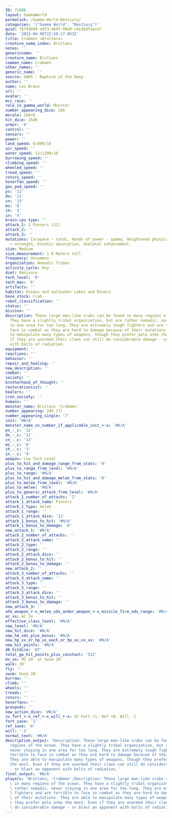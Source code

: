 ```yaml
---
ID: 71088
layout: GammaWorld
permalink: /Gamma-World-Bestiary/
categories: '["Gamma World", "Bestiary"]'
guid: 7b743b94-a9f3-464f-98e0-c4e3bdfaace7
date: '2023-04-06T22:58:17.053Z'
title: Crabmen «Brultans»
creature_name_index: Brultans
notes: ''
genericname: ''
creature_name: Brultans
common_name: Crabmen
other_names: ''
generic_name: ''
source: GW05 - Rapture of the Deep
author: ''
name: Les Braun
url: ''
avatar: ''
mcc_race: ''
role_in_gamma_world: Monster
number_appearing_dice: 2d6
morale: 1d4+6
hit_dice: 25d6
armor: '4'
control: ''
sensors: ''
power: ''
land_speed: 6/800/16
air_speed: ''
water_speed: 12/1200/16
burrowing_speed: ''
climbing_speed: ''
wheeled_speed: ''
tread_speed: ''
rotors_speed: ''
hoverfan_speed: ''
gav_pod_speed: ''
ps: '12'
dx: '11'
cn: '13'
ms: '8'
ch: '3'
in: '9'
brain-cpu type: ''
attack_1: 2 Pincers (12)
attack_2: ''
attack_3: ''
mutations: Carapace - total, Hands of power - gamma, Heightened physical attribute
  - strength, Kinetic absorption, Skeletal enhancement.
size: Medium
size_measurement: 1.8 Meters tall
frequency: Uncommon
organization: Nomadic Tribes
activity_cycle: Any
diet: Omnivore
tech_level: '0'
tech_max: '6'
artifacts: ''
habitat: Oceans and Saltwater Lakes and Rivers
base_stock: Crab
robot_classification: ''
status: ''
mission: ''
description: These large man-like crabs can be found in many regions of the ocean.
  They have a slightly tribal organization, but are rather nomadic, never staying
  in one area for too long. They are extremely tough fighters and are terrible to
  face in combat as they are hard to damage because of their mutations. They are able
  to manipulate many types of weapons, though they prefer pole arms the most. Even
  if they are unarmed their claws can still do considerable damage - or blast an opponent
  with bolts of radiation.
equipment: ''
reactions: ''
behavior: ''
repair_and_healing: ''
new_description: ''
combat: ''
society: ''
brotherhood_of_thought: ''
restorationsist: ''
healers: ''
iron_society: ''
humans: ''
monster_name: Brultans 'Crabmen'
number_appearing: 2d6 (7)
number_appearing_single: '7'
init: '#N/A'
monster_name_xx_number_if_applicable_init_+-x: '#N/A'
ps_-_c: '12'
dx_-_c: '11'
cn_-_c: '13'
ms_-_c: '8'
ch_-_c: '3'
in_-_c: '9'
weapon: Low Tech Level
plus_to_hit_and_damage_range_from_stats: '0'
plus_to_range_from_level: '#N/A'
plus_to_range: '#N/A'
plus_to_hit_and_damage_melee_from_stats: '0'
plus_to_melee_from_level: '#N/A'
plus_to_melee: '#N/A'
plus_to_generic_attack_from_level: '#N/A'
attack_1_number_of_attacks: '2'
attack_1_attack_name: Pincers
attack_1_type: melee
attack_1_range: ''
attack_1_attack_dice: '12'
attack_1_bonus_to_hit: '#N/A'
attack_1_bonus_to_damage: '0'
new_attack_1: '#N/A'
attack_2_number_of_attacks: ''
attack_2_attack_name: ''
attack_2_type: ''
attack_2_range: ''
attack_2_attack_dice: ''
attack_2_bonus_to_hit: ''
attack_2_bonus_to_damage: ''
new_attack_2: ''
attack_3_number_of_attacks: ''
attack_3_attack_name: ''
attack_3_type: ''
attack_3_range: ''
attack_3_attack_dice: ''
attack_3_bonus_to_hit: ''
attack_3_bonus_to_damage: ''
new_attack_3: ''
atk_weapon_+-x_melee_xdx_andor_weapon_+-x_missile_fire_xdx_range: '#N/A'
ac_xx: AC 14
effective_class_level: '#N/A'
new_level: '#N/A'
new_hit_dice: '#N/A'
new_hd_xdx_plus_minus: '#N/A'
new_hp_xx_or_hp_xx_each_or_hp_xx_xx_xx: '#N/A'
new_hit_points: '#N/A'
d6_hitdice: '87'
total_gw_hit_points_plus_constant: '522'
mv_xx: MV 20' or Swim 20'
walk: 20'
fly: ''
swim: Swim 20'
burrow: ''
climb: ''
wheels: ''
treads: ''
rotors: ''
hoverfans: ''
gravpods: ''
new_action_dice: '#N/A'
sv_fort_+-x_ref_+-x_will_+-x: SV Fort +1, Ref +0, Will -1
fort_save: '1'
ref_save: '0'
will: '-1'
normal_text: '#N/A'
description_output: 'Description: These large man-like crabs can be found in many
  regions of the ocean. They have a slightly tribal organization, but are rather nomadic,
  never staying in one area for too long. They are extremely tough fighters and are
  terrible to face in combat as they are hard to damage because of their mutations.
  They are able to manipulate many types of weapons, though they prefer pole arms
  the most. Even if they are unarmed their claws can still do considerable damage
  - or blast an opponent with bolts of radiation.'
final_output: '#N/A'
players: "Brultans; 'Crabmen';Description: These large man-like crabs can be found\
  \ in many regions of the ocean. They have a slightly tribal organization, but are\
  \ rather nomadic, never staying in one area for too long. They are extremely tough\
  \ fighters and are terrible to face in combat as they are hard to damage because\
  \ of their mutations. They are able to manipulate many types of weapons, though\
  \ they prefer pole arms the most. Even if they are unarmed their claws can still\
  \ do considerable damage - or blast an opponent with bolts of radiation.|"
---
```

</br>